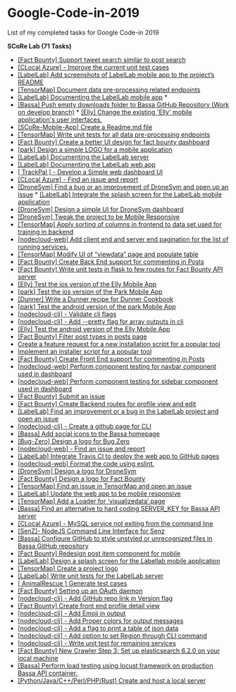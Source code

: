 # Google-Code-in-2019
List of my completed tasks for Google Code-in 2019

**SCoRe Lab (71 Tasks)**

* [[Fact Bounty] Support tweet search similar to post search](https://codein.withgoogle.com/archive/2019/t/4681083719778304/) 
* [[CLocal Azure] - Improve the current unit test cases](https://codein.withgoogle.com/archive/2019/t/5921645412220928/)
* [[LabelLab] Add screenshots of LabelLab mobile app to the project’s README](https://codein.withgoogle.com/archive/2019/t/4863982519713792/)
* [[TensorMap] Document data pre-processing related endpoints](https://codein.withgoogle.com/archive/2019/t/6394595282255872/)
* [[LabelLab] Documenting the LabelLab mobile app](https://codein.withgoogle.com/archive/2019/t/5155135802572800/) * 
* [[Bassa] Push empty downloads folder to Bassa GitHub Repository (Work on develop branch)](https://codein.withgoogle.com/archive/2019/t/6043891774521344/) * [[Elly] Change the existing 'Elly' mobile application's user interfaces.](https://codein.withgoogle.com/archive/2019/t/4600231203700736/)
* [[SCoRe-Mobile-App] Create a Readme.md file](https://codein.withgoogle.com/archive/2019/t/5101686830399488/)
* [[TensorMap] Write unit tests for all data pre-processing endpoints](https://codein.withgoogle.com/archive/2019/t/6332569210060800/)
* [[Fact Bounty] Create a better UI design for fact bounty dashboard](https://codein.withgoogle.com/archive/2019/t/6019298296856576/)
* [[park] Design a simple LOGO for a mobile application](https://codein.withgoogle.com/archive/2019/t/6488884620296192/)
* [[LabelLab] Documenting the LabelLab server](https://codein.withgoogle.com/archive/2019/t/5019072111050752/)
* [[LabelLab] Documenting the LabelLab web app](https://codein.withgoogle.com/archive/2019/t/5278991317991424/)
* [[ TrackPal ] - Develop a Simple web dashboard UI](https://codein.withgoogle.com/archive/2019/t/5442770634801152/)
* [[CLocal Azure] - Find an issue and report](https://codein.withgoogle.com/archive/2019/t/6039223094738944/)
* [[DroneSym] Find a bug or an improvement of DroneSym and open up an issue](https://codein.withgoogle.com/archive/2019/t/4703193238339584/) * [[LabelLab] Integrate the splash screen for the LabelLab mobile application](https://codein.withgoogle.com/archive/2019/t/6606435585097728/)
* [[DroneSym] Design a simple UI for DroneSym dashboard](https://codein.withgoogle.com/archive/2019/t/5480535678255104/)
* [[DroneSym] Tweak the project to be Mobile Responsive](https://codein.withgoogle.com/archive/2019/t/5121978923483136/)
* [[TensorMap] Apply sorting of columns in frontend to data set used for training in backend](https://codein.withgoogle.com/archive/2019/t/6505879193518080/)
* [[nodecloud-web] Add client end and server end pagination for the list of running services.](https://codein.withgoogle.com/archive/2019/t/5755152531718144/)
* [[TensorMap] Modify UI of “viewdata” page and populate table](https://codein.withgoogle.com/archive/2019/t/5946588552232960/)
* [[Fact Bounty] Create Back End support for commenting in Posts](https://codein.withgoogle.com/archive/2019/t/5794961644060672/)
* [[Fact Bounty] Write unit tests in flask to few routes for Fact Bounty API server](https://codein.withgoogle.com/archive/2019/t/5402105783779328/)
* [[Elly] Test the ios version of the Elly Mobile App](https://codein.withgoogle.com/archive/2019/t/5205625097682944/)
* [[park] Test the ios version of the Park Mobile App](https://codein.withgoogle.com/archive/2019/t/5305459934756864/)
* [[Dunner] Write a Dunner recipe for Dunner Cookbook](https://codein.withgoogle.com/archive/2019/t/6091039551520768/)
* [[park] Test the android version of the park Mobile App](https://codein.withgoogle.com/archive/2019/t/4794429290840064/)
* [[nodecloud-cli] - Validate cli flags](https://codein.withgoogle.com/archive/2019/t/5354060987760640/)
* [[nodecloud-cli] - Add --pretty flag for array outputs in cli](https://codein.withgoogle.com/archive/2019/t/5633403613872128/)
* [[Elly] Test the android version of the Elly Mobile App](https://codein.withgoogle.com/archive/2019/t/5628158947098624/)
* [[Fact Bounty] Filter post types in posts page](https://codein.withgoogle.com/archive/2019/t/6361969368498176/)
* [Create a feature request for a new installation script for a popular tool](https://codein.withgoogle.com/archive/2019/t/6096785446010880/)
* [Implement an installer script for a popular tool](https://codein.withgoogle.com/archive/2019/t/6473830155943936/)
* [[Fact Bounty] Create Front End support for commenting in Posts](https://codein.withgoogle.com/archive/2019/t/6046022447398912/)
* [[nodecloud-web] Perform component testing for navbar component used in dashboard](https://codein.withgoogle.com/archive/2019/t/5710824979562496/)
* [[nodecloud-web] Perform component testing for sidebar component used in dashboard](https://codein.withgoogle.com/archive/2019/t/5731570611126272/)
* [[Fact Bounty] Submit an issue](https://codein.withgoogle.com/archive/2019/t/5756259425320960/)
* [[Fact Bounty] Create Backend routes for profile view and edit](https://codein.withgoogle.com/archive/2019/t/6259495441793024/)
* [[LabelLab] Find an improvement or a bug in the LabelLab project and open an issue](https://codein.withgoogle.com/archive/2019/t/6549426974228480/)
* [[nodecloud-cli] - Create a github page for CLI](https://codein.withgoogle.com/archive/2019/t/5348244511522816/)
* [[Bassa] Add social icons to the Bassa homepage](https://codein.withgoogle.com/archive/2019/t/5442750971904000/)
* [[Bug-Zero] Design a logo for Bug Zero](https://codein.withgoogle.com/archive/2019/t/5966892850741248/)
* [[nodecloud-web] - Find an issue and report](https://codein.withgoogle.com/archive/2019/t/6245827933110272/)
* [[LabelLab] Integrate Travis CI to deploy the web app to GitHub pages](https://codein.withgoogle.com/archive/2019/t/5892396030623744/)
* [[nodecloud-web] Format the code using eslint.](https://codein.withgoogle.com/archive/2019/t/4847081798238208/)
* [[DroneSym] Design a logo for DroneSym](https://codein.withgoogle.com/archive/2019/t/6009587132530688/)
* [[Fact Bounty] Design a logo for Fact Bounty](https://codein.withgoogle.com/archive/2019/t/5732979091963904/)
* [[TensorMap] Find an issue in TensorMap and open an issue](https://codein.withgoogle.com/archive/2019/t/5098413041909760/)
* [[LabelLab] Update the web app to be mobile responsive](https://codein.withgoogle.com/archive/2019/t/5759582488494080/)
* [[TensorMap] Add a Loader for ‘visualizedata’ page](https://codein.withgoogle.com/archive/2019/t/5126459715223552/)
* [[Bassa] Find an alternative to hard coding SERVER_KEY for Bassa API server](https://codein.withgoogle.com/archive/2019/t/5947494387679232/)
* [[CLocal Azure] - MySQL service not exiting from the command line](https://codein.withgoogle.com/archive/2019/t/5064586550575104/)
* [[SenZ]- NodeJS Command Line Interface for Senz](https://codein.withgoogle.com/archive/2019/t/4701461292777472/)
* [[Bassa] Configure GitHub to style unstyled or unrecognized files in Bassa GitHub repository](https://codein.withgoogle.com/archive/2019/t/5326722698838016/)
* [[Fact Bounty] Redesign post item component for mobile](https://codein.withgoogle.com/archive/2019/t/4643872794214400/)
* [[LabelLab] Design a splash screen for the Labellab mobile application](https://codein.withgoogle.com/archive/2019/t/6232989453778944/)
* [[TensorMap] Create a project logo](https://codein.withgoogle.com/archive/2019/t/5121212909355008/)
* [[LabelLab] Write unit tests for the LabelLab server](https://codein.withgoogle.com/archive/2019/t/6587018407051264/)
* [[ AnimalRescue ] Generate test cases](https://codein.withgoogle.com/archive/2019/t/4731310510178304/)
* [[Fact Bounty] Setting up an OAuth daemon](https://codein.withgoogle.com/archive/2019/t/4842125699579904/)
* [[nodecloud-cli] - Add GitHub repo link in Version flag](https://codein.withgoogle.com/archive/2019/t/5199060701544448/)
* [[Fact Bounty] Create front end profile detail view](https://codein.withgoogle.com/archive/2019/t/6518086866305024/)
* [[nodecloud-cli] - Add Emoji in output](https://codein.withgoogle.com/archive/2019/t/5830681377112064/)
* [[nodecloud-cli] - Add Proper colors for output messages](https://codein.withgoogle.com/archive/2019/t/6448455883423744/)
* [[nodecloud-cli] - Add a flag to print a table of json data](https://codein.withgoogle.com/archive/2019/t/5659477823455232/)
* [[nodecloud-cli] - Add option to set Region through CLI command](https://codein.withgoogle.com/archive/2019/t/4535463088488448/)
* [[nodecloud-cli] - Write unit test for remaining services](https://codein.withgoogle.com/archive/2019/t/5708271168520192/)
* [[Fact Bounty] New Crawler Step 3: Set up elasticsearch 6.2.0 on your local machine](https://codein.withgoogle.com/archive/2019/t/5666019410968576/)
* [[Bassa] Perform load testing using locust framework on production Bassa API container.](https://codein.withgoogle.com/archive/2019/t/5582022064472064/)
* [[Python/Java/C++/Perl/PHP/Rust] Create and host a local server](https://codein.withgoogle.com/archive/2019/t/5349387929124864/)
